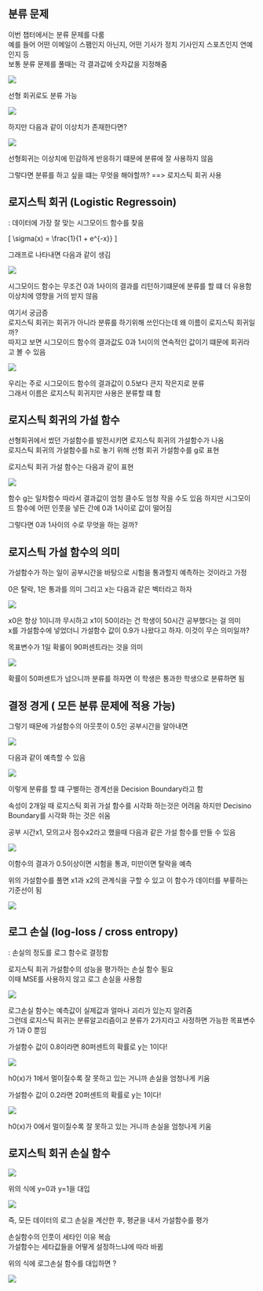 ## 분류 문제  

이번 챕터에서는 분류 문제를 다룸    
예를 들어 어떤 이메일이 스팸인지 아닌지,  어떤 기사가 정치 기사인지 스포츠인지 연예인지 등  
보통 분류 문제를 풀때는 각 결과값에 숫자값을 지정해줌    

![](/image.png/04.1.PNG)

선형 회귀로도 분류 가능 

![](/image.png/04.2.PNG)  

하지만 다음과 같이 이상치가 존재한다면? 

![](/image.png/04.3.PNG)

선형회귀는 이상치에 민감하게 반응하기 떄문에 분류에 잘 사용하지 않음  

그렇다면 분류를 하고 싶을 떄는 무엇을 해야할까?  ==> 로지스틱 회귀 사용   

## 로지스틱 회귀 (Logistic Regressoin)  

: 데이터에 가장 잘 맞는 시그모이드 함수를 찾음  

\[
\sigma(x) = \frac{1}{1 + e^{-x}}
\]  
 
그래프로 나타내면 다음과 같이 생김 

![](/image.png/04.4.PNG)  

시그모이드 함수는 무조건 0과 1사이의 결과를 리턴하기떄문에 분류를 할 떄 더 유용함 이상치에 영향을 거의 받지 않음   

여기서 궁금증  
로지스틱 회귀는 회귀가 아니라 분류를 하기위해 쓰인다는데 왜 이름이 로지스틱 회귀일까?  
따지고 보면 시그모이드 함수의 결과값도 0과 1시이의 연속적인 값이기 떄문에 회귀라고 볼 수 있음   

![](/image.png/04.5.PNG) 

우리는 주로 시그모이드 함수의 결과값이 0.5보다 큰지 작은지로 분류  
그래서 이름은 로지스틱 회귀지만 사용은 분류할 떄 함   

## 로지스틱 회귀의 가설 함수  



선형회귀에서 썼던 가설함수를 발전시키면 로지스틱 회귀의 가설함수가 나옴  
로지스틱 회귀의 가설함수를 h로 놓기 위해 선형 회귀 가설함수를 g로 표현  

로지스틱 회귀 가설 함수는 다음과 같이 표현   

 
![](/image.png/04.6.PNG)   

함수 g는 일차함수 따라서 결과값이 엄청 클수도 엄청 작을 수도 있음   하지만 시그모이드 함수에 어떤 인풋을 넣든 간에 0과 1사이로 값이 떨어짐  

그렇다면 0과 1사이의 수로 무엇을 하는 걸까?  

## 로지스틱 가설 함수의 의미  

가설함수가 하는 일이 공부시간을 바탕으로 시험을 통과할지 예측하는 것이라고 가정  

0은 탈락, 1은 통과를 의미 그리고 x는 다음과 같은 벡터라고 하자   

![](/image.png/04.7.PNG)  

x0은 항상 1이니까 무시하고 x1이 50이라는 건 학생이 50시간 공부했다는 걸 의미   
x를 가설함수에 넣었더니 가설함수 값이 0.9가 나왔다고 하자.  이것이 무슨 의미일까?  

목표변수가 1일 확룰이 90퍼센트라는 것을 의미   
  
![](/image.png/04.8.PNG)    

확률이 50퍼센트가 넘으니까 분류를 하자면 이 학생은 통과한 학생으로 분류하면 됨    

## 결정 경게 ( 모든 분류 문제에 적용 가능)  

그렇기 때문에 가설함수의 아웃풋이 0.5인 공부시간을 알아내면  

![](/image.png/04.9.PNG)   


다음과 같이 예측할 수 있음   

![](/image.png/04.10.PNG)   

이렇게 분류를 할 떄 구별하는 경계선을 Decision Boundary라고 함  

속성이 2개일 때 로지스틱 회귀 가설 함수를 시각화 하는것은 어려움 하지만  Decisino Boundary를 시각화 하는 것은 쉬움  

공부 시간x1, 모의고사 점수x2라고 했을때 다음과 같은 가설 함수를 만들 수 있음  

![](/image.png/04.11.PNG)     


이함수의 결과가 0.5이상이면 시험을 통과, 미만이면 탈락을 예측   

위의 가설함수를 풀면 x1과 x2의 관계식을 구할 수 있고 이 함수가 데이터를 부륳하는 기준선이 됨   

![](/image.png/04.13.PNG)  

## 로그 손실  (log-loss / cross entropy)  
: 손실의 정도를 로그 함수로 결정함  

로지스틱 회귀 가설함수의 성능을 평가하는 손실 함수 필요    
이때 MSE를 사용하지 않고 로그 손실을 사용함     

![](/image.png/04.14.PNG) 

로그손실 함수는 예측값이 실제값과 얼마나 괴리가 있는지 알려줌  
그런데 로지스틱 회귀는 분류알고리즘이고 분류가 2가지라고 사정하면 가능한 목표변수가 1과 0 뿐임  

가설함수 값이  0.8이라면  80퍼센트의 확률로 y는 1이다!  

![](/image.png/04.15.PNG) 

h0(x)가 1에서 멀이질수록 잘 못하고 있는 거니까 손실을 엄청나게 키움    

가설함수 값이 0.2라면 20퍼센트의 확률로 y는 1이다!    

![](/image.png/04.16.PNG)  

h0(x)가 0에서 멀이질수록 잘 못하고 있는 거니까 손실을 엄청나게 키움       

## 로지스틱 회귀 손실 함수  

![](/image.png/04.17.PNG) 

위의 식에 y=0과 y=1을 대입    

![](/image.png/04.18.PNG)   

즉, 모든 데이터의 로그 손실을 계산한 후, 평균을 내서 가설함수를 평가    

손실함수의 인풋이 세타인 이유 복숩  
가설함수는 세타값들을 어떻게 설정하느냐에 따라 바뀜  

위의 식에 로그손실 함수를 대입하면 ?  

![](/image.png/04.19.PNG) 
